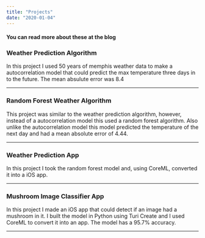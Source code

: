 ```yaml
---
title: "Projects"
date: "2020-01-04"
---
```


#### You can read more about these at the blog
### Weather Prediction Algorithm

In this project I used 50 years of memphis weather data to make a autocorrelation model that could predict the max temperature three days in to the future. The mean absulute error was 8.4

---

### Random Forest Weather Algorithm

This project was similar to the weather prediction algorithm, however, instead of a autocorrelation model this used a random forest algorithm. Also unlike the autocorrelation model this model predicted the temperature of the next day and had a mean absolute error of 4.44.

---

### Weather Prediction App

In this project I took the random forest model and, using CoreML, converted it into a iOS app.

---

### Mushroom Image Classifier App

In this project I made an iOS app that could detect if an image had a mushroom in it. I built the model in Python using Turi Create and I used CoreML to convert it into an app. The model has a 95.7% accuracy.

---